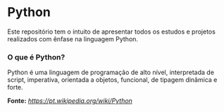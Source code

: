 # **Python**

Este repositório tem o intuito de apresentar todos os estudos e projetos realizados com ênfase na linguagem Python.

### **O que é Python?**

Python é uma linguagem de programação de alto nível, interpretada de script, imperativa, orientada a objetos, funcional, de tipagem dinâmica e forte.

**Fonte:** *<https://pt.wikipedia.org/wiki/Python>*